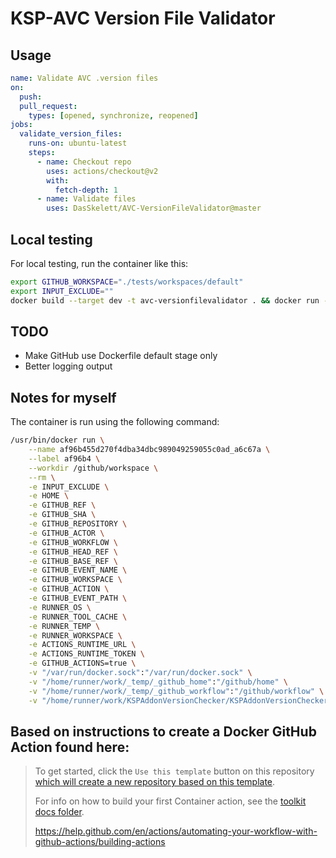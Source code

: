 # KSP-AVC Version File Validator

## Usage
```yaml
name: Validate AVC .version files
on:
  push:
  pull_request:
    types: [opened, synchronize, reopened]
jobs:
  validate_version_files:
    runs-on: ubuntu-latest
    steps:
      - name: Checkout repo
        uses: actions/checkout@v2
        with:
          fetch-depth: 1
      - name: Validate files
        uses: DasSkelett/AVC-VersionFileValidator@master
```

## Local testing
For local testing, run the container like this:
```sh
export GITHUB_WORKSPACE="./tests/workspaces/default"
export INPUT_EXCLUDE=""
docker build --target dev -t avc-versionfilevalidator . && docker run -e GITHUB_WORKSPACE -e INPUT_EXCLUDE avc-versionfilevalidator
```

## TODO
* Make GitHub use Dockerfile default stage only
* Better logging output


## Notes for myself
The container is run using the following command:
```sh
/usr/bin/docker run \
    --name af96b455d270f4dba34dbc989049259055c0ad_a6c67a \
    --label af96b4 \
    --workdir /github/workspace \
    --rm \
    -e INPUT_EXCLUDE \
    -e HOME \
    -e GITHUB_REF \
    -e GITHUB_SHA \
    -e GITHUB_REPOSITORY \
    -e GITHUB_ACTOR \
    -e GITHUB_WORKFLOW \
    -e GITHUB_HEAD_REF \
    -e GITHUB_BASE_REF \
    -e GITHUB_EVENT_NAME \
    -e GITHUB_WORKSPACE \
    -e GITHUB_ACTION \
    -e GITHUB_EVENT_PATH \
    -e RUNNER_OS \
    -e RUNNER_TOOL_CACHE \
    -e RUNNER_TEMP \
    -e RUNNER_WORKSPACE \
    -e ACTIONS_RUNTIME_URL \
    -e ACTIONS_RUNTIME_TOKEN \
    -e GITHUB_ACTIONS=true \
    -v "/var/run/docker.sock":"/var/run/docker.sock" \
    -v "/home/runner/work/_temp/_github_home":"/github/home" \
    -v "/home/runner/work/_temp/_github_workflow":"/github/workflow" \
    -v "/home/runner/work/KSPAddonVersionChecker/KSPAddonVersionChecker":"/github/workspace" af96b4:55d270f4dba34dbc989049259055c0ad  "arg1" "arg2"
```


## Based on instructions to create a Docker GitHub Action found here:

> To get started, click the `Use this template` button on this repository [which will create a new repository based on this template](https://github.blog/2019-06-06-generate-new-repositories-with-repository-templates/).
>
> For info on how to build your first Container action, see the [toolkit docs folder](https://github.com/actions/toolkit/blob/master/docs/container-action.md).
>
> https://help.github.com/en/actions/automating-your-workflow-with-github-actions/building-actions
